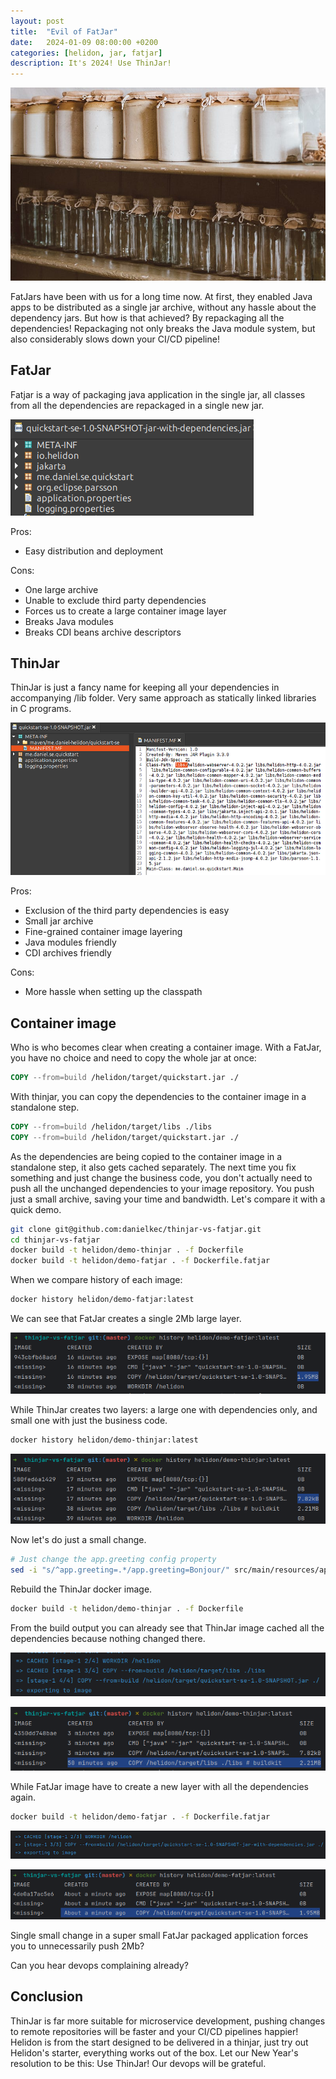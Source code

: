 ```yaml
---
layout: post
title:  "Evil of FatJar"
date:   2024-01-09 08:00:00 +0200
categories: [helidon, jar, fatjar] 
description: It's 2024! Use ThinJar!
---
```


![Rapid-Reset Banner](../assets/fatjar/banner.png)

FatJars have been with us for a long time now. At first, they enabled Java apps to be distributed as a single jar archive, without any hassle about the dependency jars. But how is that achieved? By repackaging all the dependencies! Repackaging not only breaks the Java module system, but also considerably slows down your CI/CD pipeline!

## FatJar
Fatjar is a way of packaging java application in the single jar, all classes from all the dependencies are repackaged in a single new jar.

![FatJar with all dependencies repackaged](../assets/fatjar/fatjar-content.png)

Pros:
* Easy distribution and deployment

Cons:
* One large archive
* Unable to exclude third party dependencies
* Forces us to create a large container image layer
* Breaks Java modules
* Breaks CDI beans archive descriptors

## ThinJar
ThinJar is just a fancy name for keeping all your dependencies in accompanying /lib folder. Very same approach as statically linked libraries in C programs.

![ThinJar with MANIFEST defined classpath](../assets/fatjar/thinjar-content.png)

Pros:
* Exclusion of the third party dependencies is easy
* Small jar archive
* Fine-grained container image layering
* Java modules friendly
* CDI archives friendly

Cons:
* More hassle when setting up the classpath

## Container image
Who is who becomes clear when creating a container image. With a FatJar, you have no choice and need to copy the whole jar at once:

```dockerfile
COPY --from=build /helidon/target/quickstart.jar ./
```

With thinjar, you can copy the dependencies to the container image in a standalone step.

```dockerfile
COPY --from=build /helidon/target/libs ./libs
COPY --from=build /helidon/target/quickstart.jar ./
```

As the dependencies are being copied to the container image in a standalone step, it also gets cached separately. The next time you fix something and just change the business code, you don't actually need to push all the unchanged dependencies to your image repository. You push just a small archive, saving your time and bandwidth.
Let's compare it with a quick demo.

```bash
git clone git@github.com:danielkec/thinjar-vs-fatjar.git
cd thinjar-vs-fatjar
docker build -t helidon/demo-thinjar . -f Dockerfile
docker build -t helidon/demo-fatjar . -f Dockerfile.fatjar
```

When we compare history of each image:

```bash
docker history helidon/demo-fatjar:latest
```

We can see that FatJar creates a single 2Mb large layer.

![Docker image with fatjar](../assets/fatjar/fatjar-image-history.png)

While ThinJar creates two layers: a large one with dependencies only, and small one with just the business code.

```bash
docker history helidon/demo-thinjar:latest
```

![Docker image with thinjar](../assets/fatjar/thinjar-image-history.png)

Now let's do just a small change.

```bash
# Just change the app.greeting config property
sed -i "s/^app.greeting=.*/app.greeting=Bonjour/" src/main/resources/application.properties
```

Rebuild the ThinJar docker image.

```bash
docker build -t helidon/demo-thinjar . -f Dockerfile
```

From the build output you can already see that ThinJar image cached all the dependencies because nothing changed there.

![Docker build output of a changed thinjar](../assets/fatjar/thinjar-change-build.png)

![Docker image of a changed thinjar](../assets/fatjar/thinjar-change-image-history.png)

While FatJar image have to create a new layer with all the dependencies again.

```bash
docker build -t helidon/demo-fatjar . -f Dockerfile.fatjar
```

![Docker build output of a changed fatjar](../assets/fatjar/fatjar-change-build.png)

![Docker image of a changed fatjar](../assets/fatjar/fatjar-change-image-history.png)

Single small change in a super small FatJar packaged application forces you to unnecessarily push 2Mb? 

Can you hear devops complaining already?

## Conclusion
ThinJar is far more suitable for microservice development, pushing changes to remote repositories will be faster and your CI/CD pipelines happier!
Helidon is from the start designed to be delivered in a thinjar, just try out Helidon's starter, everything works out of the box.
Let our New Year's resolution to be this: Use ThinJar! Our devops will be grateful.



